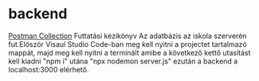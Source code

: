 # backend
[Postman Collection](https://documenter.getpostman.com/view/27153750/2s93eSXZg1)
Futtatási kézikönyv
Az adatbázis az iskola szerverén fut.Elöször Visaul Studio Code-ban meg kell nyitni a projectet tartalmazó mappát, majd meg kell nyitni a terminált amibe a következő kettő utasítást kell kiadni "npm i" utána "npx nodemon server.js" ezután a backend a localhost:3000 elérhető.
